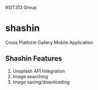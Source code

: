 #SIT313 Group 
# shashin
Cross Platform Gallery Mobile Application 


## Shashin Features

1) Unsplash API Integration
2) Image searching
3) Image saving/downloading
